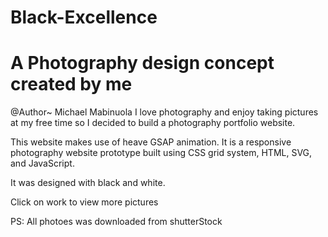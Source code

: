 # Black-Excellence
# A Photography design concept created by me
@Author~ Michael Mabinuola
I love photography and enjoy taking pictures at my free time so I decided to build a photography portfolio website. 

This website makes use of heave GSAP animation. 
It is a responsive photography website prototype built using CSS grid system, HTML, SVG, and JavaScript.

It was designed with black and white. 

Click on work to view more pictures

PS: All photoes was downloaded from shutterStock


